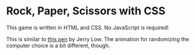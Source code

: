 # Rock, Paper, Scissors with CSS

This game is written in HTML and CSS. No JavaScript is required!

This is similar to [this pen](https://codepen.io/jerrylow/pen/goKRwN) by Jerry Low. The animation for randomizing the computer choice is a bit different, though.